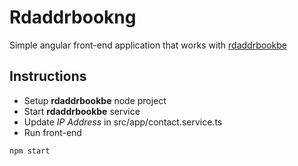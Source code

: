 # Rdaddrbookng

Simple angular front-end application that works with [rdaddrbookbe](https://github.com/rajdurvasula/rdaddrbookbe)

## Instructions
- Setup **rdaddrbookbe** node project
- Start **rdaddrbookbe** service
- Update *IP Address* in src/app/contact.service.ts
- Run front-end
```
npm start
```

